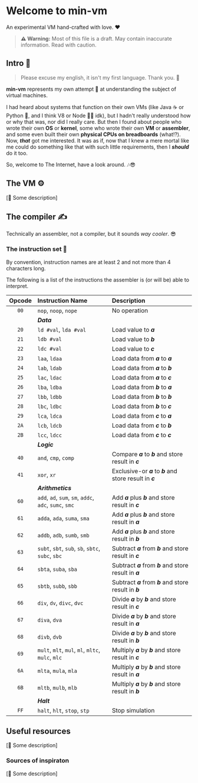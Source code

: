 [//]: # (Author: Itiel Lopez - itiel@soyitiel.com)
[//]: # (Created: 05/08/2021)
[//]: # (Last updated: 11/08/2021)

# Welcome to min-vm
An experimental VM hand-crafted with love. ❤

> **⚠ Warning:** Most of this file is a draft. May contain inaccurate information. Read with caution.

## Intro 🌟

> Please excuse my english, it isn't my first language. Thank you. 🙏

**min-vm** represents my own attempt 💪 at understanding the subject of virtual machines. 

I had heard about systems that function on their own VMs (like Java ☕ or Python 🐍, and I think V8 or Node 🤷‍♂️ idk), but I hadn't really understood how or why that was, nor did I really care. But then I found about people who wrote their own **OS** or **kernel**, some who wrote their own **VM** or **assembler**, and some even built their own **physical CPUs on breadboards** (what⁉). Now, ***that*** got me interested. It was as if, now that I knew a mere mortal like me could do something like that with such little requirements, then I ***should*** do it too.

So, welcome to The Internet, have a look around. 🎶😎

## The VM ⚙

[🚧 Some description]

## The compiler ✍

Technically an assembler, not a compiler, but it sounds *way cooler*. 😎 

### The instruction set 🧬

By convention, instruction names are at least 2 and not more than 4 characters long.

The following is a list of the instructions the assembler is (or will be) able to interpret.

| Opcode   | Instruction Name                                       | Description                                                 |
| :------: | :----------------------------------------------------- | :----------------------------------------------------       |
|   `00`   | `nop`, `noop`, `nope`                                  | No operation                                                |
| | ***Data***                                                                                                                    |
|   `20`   | `ld #val`, `lda #val`                                  | Load value to ***a***                                       |
|   `21`   | `ldb #val`                                             | Load value to ***b***                                       |
|   `22`   | `ldc #val`                                             | Load value to ***c***                                       |
|   `23`   | `laa`, `ldaa`                                          | Load data from ***a*** to ***a***                           |
|   `24`   | `lab`, `ldab`                                          | Load data from ***a*** to ***b***                           |
|   `25`   | `lac`, `ldac`                                          | Load data from ***a*** to ***c***                           |
|   `26`   | `lba`, `ldba`                                          | Load data from ***b*** to ***a***                           |
|   `27`   | `lbb`, `ldbb`                                          | Load data from ***b*** to ***b***                           |
|   `28`   | `lbc`, `ldbc`                                          | Load data from ***b*** to ***c***                           |
|   `29`   | `lca`, `ldca`                                          | Load data from ***c*** to ***a***                           |
|   `2A`   | `lcb`, `ldcb`                                          | Load data from ***c*** to ***b***                           |
|   `2B`   | `lcc`, `ldcc`                                          | Load data from ***c*** to ***c***                           |
| | ***Logic***                                                                                                                   |
|   `40`   | `and`, `cmp`, `comp`                                   | Compare ***a*** to ***b*** and store result in ***c***      |
|   `41`   | `xor`, `xr`                                            | Exclusive-or ***a*** to ***b*** and store result in ***c*** |
| | ***Arithmetics***                                                                                                             |
|   `60`   | `add`, `ad`, `sum`, `sm`, `addc`, `adc`, `sumc`, `smc` | Add ***a*** plus ***b*** and store result in ***c***        |
|   `61`   | `adda`, `ada`, `suma`, `sma`                           | Add ***a*** plus ***b*** and store result in ***a***        |
|   `62`   | `addb`, `adb`, `sumb`, `smb`                           | Add ***a*** plus ***b*** and store result in ***b***        |
|   `63`   | `subt`, `sbt`, `sub`, `sb`, `sbtc`, `subc`, `sbc`      | Subtract ***a*** from ***b*** and store result in ***c***   |
|   `64`   | `sbta`, `suba`, `sba`                                  | Subtract ***a*** from ***b*** and store result in ***a***   |
|   `65`   | `sbtb`, `subb`, `sbb`                                  | Subtract ***a*** from ***b*** and store result in ***b***   |
|   `66`   | `div`, `dv`, `divc`, `dvc`                             | Divide ***a*** by ***b*** and store result in ***c***       |
|   `67`   | `diva`, `dva`                                          | Divide ***a*** by ***b*** and store result in ***a***       |
|   `68`   | `divb`, `dvb`                                          | Divide ***a*** by ***b*** and store result in ***b***       |
|   `69`   | `mult`, `mlt`, `mul`, `ml`, `mltc`, `mulc`, `mlc`      | Multiply ***a*** by ***b*** and store result in ***c***     |
|   `6A`   | `mlta`, `mula`, `mla`                                  | Multiply ***a*** by ***b*** and store result in ***a***     |
|   `6B`   | `mltb`, `mulb`, `mlb`                                  | Multiply ***a*** by ***b*** and store result in ***b***     |
| | ***Halt***                                                                                                                    |
|   `FF`   | `halt`, `hlt`, `stop`, `stp`                           | Stop simulation                                             |

## Useful resources

[🚧 Some description]

### Sources of inspiraton

[🚧 Some description]
